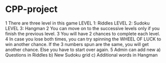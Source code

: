 # CPP-project
1 There are three level in this game
LEVEL 1: Riddles
LEVEL 2: Sudoku
LEVEL 3: Hangman
2 You can move on to the successive levels only if you finish the previous level.
3 You will have 2 chances to complete each level.
4 In case you lose both times, you can try spinning the WHEEL OF LUCK to win another chance. If the 3 numbers spun are the same, you will get another chance. Else you have to start over again.
5 Admin can add new
a) Questions in Riddles
b) New Sudoku grid
c) Additional words in Hangman
